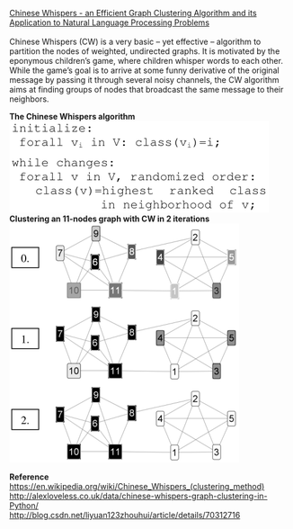 [Chinese Whispers - an Efficient Graph Clustering Algorithm and its Application to Natural Language Processing Problems](https://pdfs.semanticscholar.org/3e71/0251cb01ba6e1c0c735591776a212edc461f.pdf) <br>
<br>
Chinese Whispers (CW) is a very basic – yet effective – algorithm to partition the nodes of weighted, undirected graphs. 
It is motivated by the eponymous children’s game, where children whisper words to each other. While the game’s goal is 
to arrive at some funny derivative of the original message by passing it through several noisy channels, the CW algorithm
aims at finding groups of nodes that broadcast the same message to their neighbors.  <br>

**The Chinese Whispers algorithm** <br>
![](./data/Chinese_Whispers_01.png) <br>
**Clustering an 11-nodes graph with CW in 2 iterations** <br>
![](./data/Chinese_Whispers_02.png) <br>

**Reference** <br>
https://en.wikipedia.org/wiki/Chinese_Whispers_(clustering_method) <br>
http://alexloveless.co.uk/data/chinese-whispers-graph-clustering-in-Python/ <br>
http://blog.csdn.net/liyuan123zhouhui/article/details/70312716 <br>
